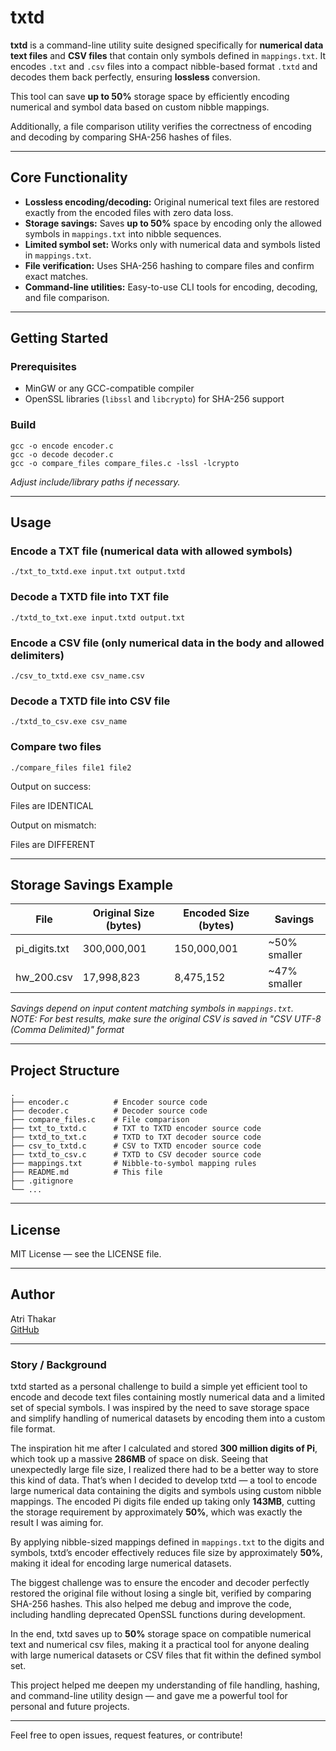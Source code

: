 # txtd

**txtd** is a command-line utility suite designed specifically for **numerical data text files** and **CSV files** that contain only symbols defined in `mappings.txt`. It encodes `.txt` and `.csv` files into a compact nibble-based format `.txtd` and decodes them back perfectly, ensuring **lossless** conversion.

This tool can save **up to 50%** storage space by efficiently encoding numerical and symbol data based on custom nibble mappings.

Additionally, a file comparison utility verifies the correctness of encoding and decoding by comparing SHA-256 hashes of files.

---

## Core Functionality

- **Lossless encoding/decoding:** Original numerical text files are restored exactly from the encoded files with zero data loss.
- **Storage savings:** Saves **up to 50%** space by encoding only the allowed symbols in `mappings.txt` into nibble sequences.
- **Limited symbol set:** Works only with numerical data and symbols listed in `mappings.txt`.
- **File verification:** Uses SHA-256 hashing to compare files and confirm exact matches.
- **Command-line utilities:** Easy-to-use CLI tools for encoding, decoding, and file comparison.

---

## Getting Started

### Prerequisites

- MinGW or any GCC-compatible compiler  
- OpenSSL libraries (`libssl` and `libcrypto`) for SHA-256 support

### Build

```
gcc -o encode encoder.c
gcc -o decode decoder.c
gcc -o compare_files compare_files.c -lssl -lcrypto
```

*Adjust include/library paths if necessary.*

---

## Usage

### Encode a TXT file (numerical data with allowed symbols)

```
./txt_to_txtd.exe input.txt output.txtd
```

### Decode a TXTD file into TXT file

```
./txtd_to_txt.exe input.txtd output.txt
```

### Encode a CSV file (only numerical data in the body and allowed delimiters)
```
./csv_to_txtd.exe csv_name.csv
```

### Decode a TXTD file into CSV file
```
./txtd_to_csv.exe csv_name
```

### Compare two files

```
./compare_files file1 file2
```

Output on success:

Files are IDENTICAL

Output on mismatch:

Files are DIFFERENT

---

## Storage Savings Example

| File                | Original Size (bytes) | Encoded Size (bytes) | Savings     |
|---------------------|----------------------|---------------------|-------------|
| pi_digits.txt       | 300,000,001          | 150,000,001         | ~50% smaller |
| hw_200.csv          | 17,998,823           | 8,475,152           | ~47% smaller |


*Savings depend on input content matching symbols in `mappings.txt`.*<br>
*NOTE: For best results, make sure the original CSV is saved in "CSV UTF-8 (Comma Delimited)" format*

---

## Project Structure

```
.
├── encoder.c          # Encoder source code
├── decoder.c          # Decoder source code
├── compare_files.c    # File comparison 
├── txt_to_txtd.c      # TXT to TXTD encoder source code
├── txtd_to_txt.c      # TXTD to TXT decoder source code
├── csv_to_txtd.c      # CSV to TXTD encoder source code
├── txtd_to_csv.c      # TXTD to CSV decoder source code
├── mappings.txt       # Nibble-to-symbol mapping rules
├── README.md          # This file
├── .gitignore
└── ...
```

---

## License

MIT License — see the LICENSE file.

---

## Author

Atri Thakar  
[GitHub](https://github.com/atrithakar)

---

### Story / Background

txtd started as a personal challenge to build a simple yet efficient tool to encode and decode text files containing mostly numerical data and a limited set of special symbols. I was inspired by the need to save storage space and simplify handling of numerical datasets by encoding them into a custom file format.

The inspiration hit me after I calculated and stored **300 million digits of Pi**, which took up a massive **286MB** of space on disk. Seeing that unexpectedly large file size, I realized there had to be a better way to store this kind of data. That’s when I decided to develop txtd — a tool to encode large numerical data containing the digits and symbols using custom nibble mappings. The encoded Pi digits file ended up taking only **143MB**, cutting the storage requirement by approximately **50%**, which was exactly the result I was aiming for.

By applying nibble-sized mappings defined in `mappings.txt` to the digits and symbols, txtd’s encoder effectively reduces file size by approximately **50%**, making it ideal for encoding large numerical datasets.

The biggest challenge was to ensure the encoder and decoder perfectly restored the original file without losing a single bit, verified by comparing SHA-256 hashes. This also helped me debug and improve the code, including handling deprecated OpenSSL functions during development.

In the end, txtd saves up to **50%** storage space on compatible numerical text and numerical csv files, making it a practical tool for anyone dealing with large numerical datasets or CSV files that fit within the defined symbol set.

This project helped me deepen my understanding of file handling, hashing, and command-line utility design — and gave me a powerful tool for personal and future projects.

---

Feel free to open issues, request features, or contribute!
